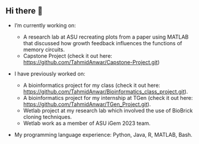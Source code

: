 ## Hi there 👋


- I’m currently working on:
    - A research lab at ASU recreating plots from a paper using MATLAB that discussed how growth feedback influences the functions of memory circuits. 
    - Capstone Project (check it out here: https://github.com/TahmidAnwar/Capstone-Project.git)
      
- I have previously worked on:
    - A bioinformatics project for my class (check it out here: https://github.com/TahmidAnwar/Bioinformatics_class_project.git).
    - A bioinformatics project for my internship at TGen (check it out here: https://github.com/TahmidAnwar/TGen_Project.git).
    - Wetlab project at my research lab which involved the use of BioBrick cloning techniques.
    - Wetlab work as a member of ASU iGem 2023 team.
      
- My programming language experience: Python, Java, R, MATLAB, Bash.
